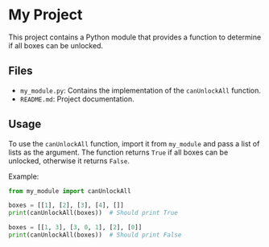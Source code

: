 # My Project

This project contains a Python module that provides a function to determine if all boxes can be unlocked.

## Files

- `my_module.py`: Contains the implementation of the `canUnlockAll` function.
- `README.md`: Project documentation.

## Usage

To use the `canUnlockAll` function, import it from `my_module` and pass a list of lists as the argument. The function returns `True` if all boxes can be unlocked, otherwise it returns `False`.

Example:
```python
from my_module import canUnlockAll

boxes = [[1], [2], [3], [4], []]
print(canUnlockAll(boxes))  # Should print True

boxes = [[1, 3], [3, 0, 1], [2], [0]]
print(canUnlockAll(boxes))  # Should print False
